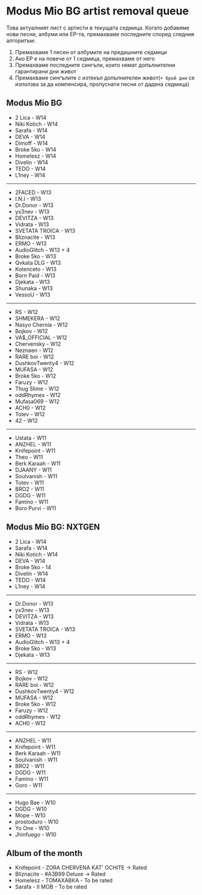 # Modus Mio BG artist removal queue
Това актуалният лист с артисти в текущата седмица. Когато добавяме нови песни, албуми или EP-та, премахваме последните според следния алгоритъм:

1. Премахваме 1 песен от албумите на предишните седмици
1. Ако EP е на повече от 1 седмица, премахваме от него
1. Премахваме последните сингъли, които нямат допълнителни гарантирани дни живот
1. Премахваме сингълите с изтекъл допълнителен живот(`+ брой дни` се използва за да компенсира, пропуснати песни от дадена седмица)

## <!--------------------------------------------> Modus Mio BG <!-------------------------------------------->

- 2 Lica - W14
- Niki Kotich - W14
- Sarafa - W14
- DEVA - W14
- Dimoff - W14
- Broke 5ko - W14
- Homelesz - W14
- Divelin - W14
- TEDO - W14
- L1ney - W14

---

- 2FACED - W13
- I.N.I - W13
- Dr.Donor - W13
- yx3nev - W13
- DEVITZA - W13
- Vidrata - W13
- SVETATA TROICA - W13
- Bliznacite - W13
- ERMO - W13
- AudioGlitch - W13 + 4
- Broke 5ko - W13
- Qvkata DLG - W13
- Kotenceto - W13
- Born Paid - W13
- Djekata - W13
- Shunaka - W13
- VessoU - W13

---

- RS - W12
- SHMEKERA - W12
- Nasyo Chernia - W12
- Bojkov - W12
- VA$\_OFFICIAL - W12
- Chervensky - W12
- Neznaen - W12
- RARE boi - W12
- DushkovTwenty4 - W12
- MUFASA - W12
- Broke 5ko - W12
- Faruzy - W12
- Thug Slime - W12
- oddRhymes - W12
- Mufasa069 - W12
- ACH0 - W12
- Totev - W12
- 42 - W12

---

- Ustata - W11
- ANZHEL - W11
- Knifepoint - W11
- Theo - W11
- Berk Karaah - W11
- DJAANY - W11
- Soulvanish - W11
- Totev - W11
- BRO2 - W11
- DGDG - W11
- Famino - W11
- Boro Purvi - W11

## <!----------------------------------------> Modus Mio BG: NXTGEN <!---------------------------------------->

- 2 Lica - W14
- Sarafa - W14
- Niki Kotich - W14
- DEVA - W14
- Broke 5ko - 14
- Divelin - W14
- TEDO - W14
- L1ney - W14

---

- Dr.Donor - W13
- yx3nev - W13
- DEVITZA - W13
- Vidrata - W13
- SVETATA TROICA - W13
- ERMO - W13
- AudioGlitch - W13 + 4
- Broke 5ko - W13
- Djekata - W13

---

- RS - W12
- Bojkov - W12
- RARE boi - W12
- DushkovTwenty4 - W12
- MUFASA - W12
- Broke 5ko - W12
- Faruzy - W12
- oddRhymes - W12
- ACH0 - W12

---

- ANZHEL - W11
- Knifepoint - W11
- Berk Karaah - W11
- Soulvanish - W11
- BRO2 - W11
- DGDG - W11
- Famino - W11
- Goro - W11

---

- Hugo Bae - W10
- DGDG - W10
- Mope - W10
- prostoduro - W10
- Yo One - W10
- Jhinfuego - W10

## <!-----------------------------------------> Album of the month <!----------------------------------------->

- Knifepoint - ZORA CHERVENA KAT' OCHITE -> Rated
- Bliznacite - #A3B99 Deluxe -> Rated
- Homelesz - ТОМАХАВКА - To be rated
- Sarafa - II MOB - To be rated

